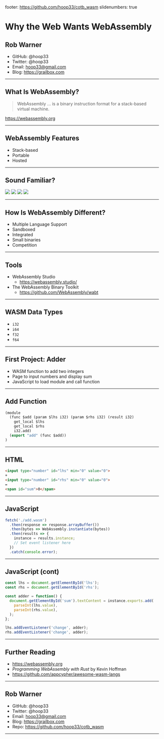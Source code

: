 footer: https://github.com/hoop33/cotb_wasm
slidenumbers: true

# Why the Web Wants WebAssembly

## Rob Warner

* GitHub: @hoop33
* Twitter: @hoop33
* Email: hoop33@gmail.com
* Blog: https://grailbox.com

---

## What Is WebAssembly?

> WebAssembly ... is a binary instruction format for a stack-based virtual machine.

https://webassembly.org

---

## WebAssembly Features

* Stack-based
* Portable
* Hosted

---

## Sound Familiar?

![](./images/duke.png)
![](./images/silverlight.png)
![](./images/adobe-air.png)
![](./images/adobe-flash.jpg)

---

## How Is WebAssembly Different?

* Multiple Language Support
* Sandboxed
* Integrated
* Small binaries
* Competition

---

## Tools

* WebAssembly Studio
  * https://webassembly.studio/
* The WebAssembly Binary Toolkit 
  * https://github.com/WebAssembly/wabt

---

## WASM Data Types

* `i32`
* `i64`
* `f32`
* `f64`

---

## First Project: Adder

* WASM function to add two integers
* Page to input numbers and display sum
* JavaScript to load module and call function

---

## Add Function

```lisp
(module
  (func $add (param $lhs i32) (param $rhs i32) (result i32)
    get_local $lhs
    get_local $rhs
    i32.add)
  (export "add" (func $add))
)
```

---

## HTML

```html
<input type="number" id="lhs" min="0" value="0">
+
<input type="number" id="rhs" min="0" value="0">
=
<span id="sum">0</span>
```

---

## JavaScript

```javascript
fetch('./add.wasm')
  .then(response => response.arrayBuffer())
  .then(bytes => WebAssembly.instantiate(bytes))
  .then(results => {
    instance = results.instance;
    // Set event listener here
  })
  .catch(console.error);
```

---

## JavaScript (cont)

```javascript
const lhs = document.getElementById('lhs');
const rhs = document.getElementById('rhs');

const adder = function() {
  document.getElementById('sum').textContent = instance.exports.add(
    parseInt(lhs.value),
    parseInt(rhs.value),
  );
};

lhs.addEventListener('change', adder);
rhs.addEventListener('change', adder);
```

---

## Further Reading

* https://webassembly.org
* _Programming WebAssembly with Rust_ by Kevin Hoffman
* https://github.com/appcypher/awesome-wasm-langs

---

## Rob Warner

* GitHub: @hoop33
* Twitter: @hoop33
* Email: hoop33@gmail.com
* Blog: https://grailbox.com
* Repo: https://github.com/hoop33/cotb_wasm

---

